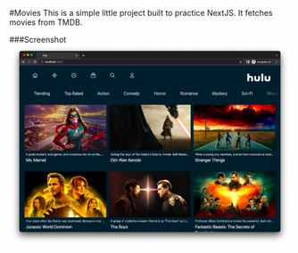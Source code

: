 #Movies
This is a simple little project built to practice NextJS. It fetches movies from TMDB.

###Screenshot
<img src="screenshot.png" alt="screenshot">